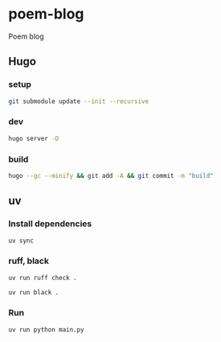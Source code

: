 # poem-blog
Poem blog

## Hugo

### setup

```bash
git submodule update --init --recursive
```

### dev

```bash
hugo server -D
```

### build

```bash
hugo --gc --minify && git add -A && git commit -m "build"
```

## uv

### Install dependencies

```bash
uv sync
```

### ruff, black

```bash
uv run ruff check .
```

```bash
uv run black .
```

### Run

```bash
uv run python main.py
```
